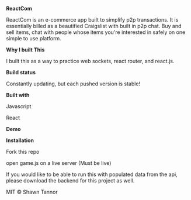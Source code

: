 **ReactCom**

ReactCom is an e-commerce app built to simplify p2p transactions. It is essentially billed as a beautified Craigslist with built in p2p chat. Buy and sell items, chat with people whose items you're interested in safely on one simple to use platform. 

**Why I built This**

I built this as a way to practice web sockets, react router, and react.js. 

**Build status**

Constantly updating, but each pushed version is stable!

**Built with**

Javascript 

React

**Demo**



**Installation**

Fork this repo 

open game.js on a live server (Must be live)

If you would like to be able to run this with populated data from the api, please download the backend for this project as well.



MIT © Shawn Tannor
